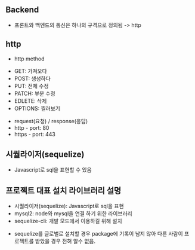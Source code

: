 ## Backend
 - 프론트와 백엔드의 통신은 하나의 규격으로 정의됨 -> http

## http
 - http method
 * GET: 가져오다
 * POST: 생성하다
 * PUT: 전체 수정
 * PATCH: 부분 수정
 * EDLETE: 삭제
 * OPTIONS: 찔러보기
 - request(요청) / response(응답)
 - http - port: 80
 - https - port: 443

## 시퀄라이저(sequelize)
 - Javascript로 sql을 표현할 수 있음

## 프로젝트 대표 설치 라이브러리 설명
- 시퀄라이저(sequelize): Javascript로 sql을 표현
- mysql2: node와 mysql을 연결 하기 위한 라이브러리
- sequelize-cli: 개발 모드에서 이용하길 위해 설치

* sequelize를 글로벌로 설치할 경우 package에 기록이 남지 않아 다른 사람이 프로젝트를
  받았을 경우 전혀 알수 없음.